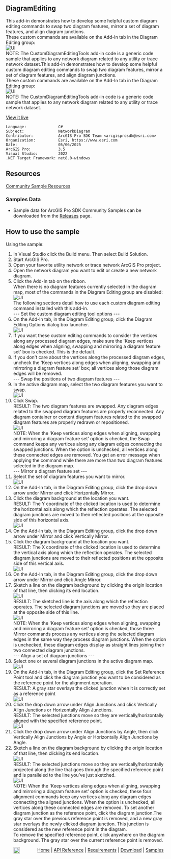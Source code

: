 ## DiagramEditing

<!-- TODO: Write a brief abstract explaining this sample -->
This add-in demonstrates how to develop some helpful custom diagram editing commands to swap two diagram features, mirror a set of diagram features, and align diagram junctions.  
These custom commands are available on the Add-In tab in the Diagram Editing group:  
![UI](Screenshots/CustomDiagramEditingTools_Tab.png)  
NOTE: The CustomDiagramEditingTools add-in code is a generic code sample that applies to any network diagram related to any utility or trace network dataset.This add-in demonstrates how to develop some helpful custom diagram editing commands to swap two diagram features, mirror a set of diagram features, and align diagram junctions.  
These custom commands are available on the Add-In tab in the Diagram Editing group:  
![UI](Screenshots/CustomDiagramEditingTools_Tab.png)  
NOTE: The CustomDiagramEditingTools add-in code is a generic code sample that applies to any network diagram related to any utility or trace network dataset.  
  


<a href="https://pro.arcgis.com/en/pro-app/sdk/" target="_blank">View it live</a>

<!-- TODO: Fill this section below with metadata about this sample-->
```
Language:              C#
Subject:               NetworkDiagram
Contributor:           ArcGIS Pro SDK Team <arcgisprosdk@esri.com>
Organization:          Esri, https://www.esri.com
Date:                  05/06/2025
ArcGIS Pro:            3.5
Visual Studio:         2022
.NET Target Framework: net8.0-windows
```

## Resources

[Community Sample Resources](https://github.com/Esri/arcgis-pro-sdk-community-samples#resources)

### Samples Data

* Sample data for ArcGIS Pro SDK Community Samples can be downloaded from the [Releases](https://github.com/Esri/arcgis-pro-sdk-community-samples/releases) page.  

## How to use the sample
<!-- TODO: Explain how this sample can be used. To use images in this section, create the image file in your sample project's screenshots folder. Use relative url to link to this image using this syntax: ![My sample Image](FacePage/SampleImage.png) -->
Using the sample:    
  
1. In Visual Studio click the Build menu. Then select Build Solution.
2. Start ArcGIS Pro.    
3. Open your favorite utility network or trace network ArcGIS Pro project.  
4. Open the network diagram you want to edit or create a new network diagram.  
5. Click the Add-In tab on the ribbon.  
When there is no diagram features currently selected in the diagram map, most of the commands in the Diagram Editing group are disabled:  
![UI](Screenshots/CustomDiagramEditingTools_Tab.png)  
The following sections detail how to use each custom diagram editing command installed with this add-in.  
--- Set the custom diagram editing tool options ---  
6. On the Add-In tab, in the Diagram Editing group, click the Diagram Editing Options dialog box launcher.  
![UI](Screenshots/DiagramEditingOptions.png)  
7. If you want these custom editing commands to consider the vertices along any processed diagram edges, make sure the 'Keep vertices along edges when aligning, swapping and mirroring a diagram feature set' box is checked. This is the default.  
8. If you don't care about the vertices along the processed diagram edges, uncheck the 'Keep vertices along edges when aligning, swapping and mirroring a diagram feature set' box; all vertices along those diagram edges will be removed.  
--- Swap the positions of two diagram features ---  
9. In the active diagram map, select the two diagram features you want to swap.  
![UI](Screenshots/BeforeSwap.png)  
10. Click Swap.  
RESULT: The two diagram features are swapped. Any diagram edges related to the swapped diagram features are properly reconnected. Any diagram container or content diagram features related to the swapped diagram features are properly redrawn or repositioned.  
![UI](Screenshots/AfterSwap.png)  
NOTE: When the 'Keep vertices along edges when aligning, swapping and mirroring a diagram feature set' option is checked, the Swap command keeps any vertices along any diagram edges connecting the swapped junctions. When the option is unchecked, all vertices along these connected edges are removed. You get an error message when applying the command while there are more than two diagram features selected in the diagram map.  
--- Mirror a diagram feature set ---  
11. Select the set of diagram features you want to mirror.  
![UI](Screenshots/BeforeMirror.png)  
12. On the Add-In tab, in the Diagram Editing group, click the drop down arrow under Mirror and click Horizontally Mirror.  
13. Click the diagram background at the location you want.  
RESULT: The Y coordinate of the clicked location is used to determine the horizontal axis along which the reflection operates. The selected diagram junctions are moved to their reflected positions at the opposite side of this horizontal axis.  
![UI](Screenshots/AfterMirror1.png)  
14. On the Add-In tab, in the Diagram Editing group, click the drop down arrow under Mirror and click Vertically Mirror.  
15. Click the diagram background at the location you want.  
RESULT: The X coordinate of the clicked location is used to determine the vertical axis along which the reflection operates. The selected diagram junctions are moved to their reflected positions at the opposite side of this vertical axis.  
![UI](Screenshots/AfterMirror2.png)  
16. On the Add-In tab, in the Diagram Editing group, click the drop down arrow under Mirror and click Angle Mirror.  
17. Sketch a line on the diagram background by clicking the origin location of that line, then clicking its end location.  
![UI](Screenshots/SketchedLineBeforeMirror3.png)  
RESULT: The sketched line is the axis along which the reflection operates. The selected diagram junctions are moved so they are placed at the opposite side of this line.  
![UI](Screenshots/AfterMirror3.png)  
NOTE: When the 'Keep vertices along edges when aligning, swapping and mirroring a diagram feature set' option is checked, those three Mirror commands process any vertices along the selected diagram edges in the same way they process diagram junctions. When the option is unchecked, these diagram edges display as straight lines joining their two connected diagram junctions.  
--- Align a set of diagram junctions ---  
18. Select one or several diagram junctions in the active diagram map.  
![UI](Screenshots/BeforeAlign.png)  
19. On the Add-In tab, in the Diagram Editing group, click the Set Reference Point tool and click the diagram junction you want to be considered as the reference point for the alignment operation.  
RESULT: A gray star overlays the clicked junction when it is correctly set as a reference point  
![UI](Screenshots/BeforeAlign_ReferencePointSet.png)  
20. Click the drop down arrow under Align Junctions and click Vertically Align Junctions or Horizontally Align Junctions.  
RESULT: The selected junctions move so they are vertically/horizontally aligned with the specified reference point.  
![UI](Screenshots/AfterAlign1.png)  
21. Click the drop down arrow under Align Junctions by Angle, then click Vertically Align Junctions by Angle or Horizontally Align Junctions by Angle.  
22. Sketch a line on the diagram background by clicking the origin location of that line, then clicking its end location.  
![UI](Screenshots/SketchedLineBeforeAlign2.png)  
RESULT: The selected junctions move so they are vertically/horizontally projected along the line that goes through the specified reference point and is paralleled to the line you’ve just sketched.  
![UI](Screenshots/AfterAlign3.png)  
NOTE: When the 'Keep vertices along edges when aligning, swapping and mirroring a diagram feature set' option is checked, these four alignment commands keep any vertices along any diagram edges connecting the aligned junctions. When the option is unchecked, all vertices along these connected edges are removed. To set another diagram junction as the reference point, click the diagram junction.The gray star over the previous reference point is removed, and a new gray star overlays the newly clicked diagram junction. This junction is considered as the new reference point in the diagram.  
To remove the specified reference point, click anywhere on the diagram background. The gray star over the current reference point is removed.  
  

<!-- End -->

&nbsp;&nbsp;&nbsp;&nbsp;&nbsp;&nbsp;<img src="https://esri.github.io/arcgis-pro-sdk/images/ArcGISPro.png"  alt="ArcGIS Pro SDK for Microsoft .NET Framework" height = "20" width = "20" align="top"  >
&nbsp;&nbsp;&nbsp;&nbsp;&nbsp;&nbsp;&nbsp;&nbsp;&nbsp;&nbsp;&nbsp;&nbsp;
[Home](https://github.com/Esri/arcgis-pro-sdk/wiki) | <a href="https://pro.arcgis.com/en/pro-app/latest/sdk/api-reference" target="_blank">API Reference</a> | [Requirements](https://github.com/Esri/arcgis-pro-sdk/wiki#requirements) | [Download](https://github.com/Esri/arcgis-pro-sdk/wiki#installing-arcgis-pro-sdk-for-net) | <a href="https://github.com/esri/arcgis-pro-sdk-community-samples" target="_blank">Samples</a>
